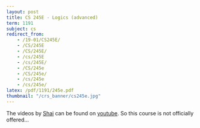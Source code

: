 ```yaml
---
layout: post
title: CS 245E - Logics (advanced)
term: 1191
subject: cs
redirect_from:
    - /19-01/CS245E/
    - /CS/245E
    - /CS/245E/
    - /cs/245E
    - /cs/245E/
    - /CS/245e
    - /CS/245e/
    - /cs/245e
    - /cs/245e/
latex: /pdf/1191/245e.pdf
thumbnail: "/crs_banner/cs245e.jpg"
---
```


The videos by [Shai](https://cs.uwaterloo.ca/~shai/) can be found on [youtube](https://www.youtube.com/playlist?list=PL2cqwPeM9PtMqpoeaD5oV2cSIpn5dhJI3). So this course is not officially offered...
